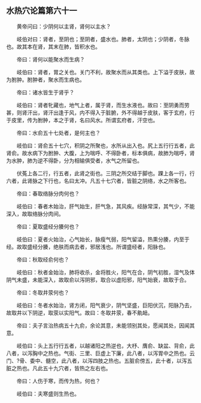 ## 水热穴论篇第六十一


&emsp;&emsp;黄帝问曰：少阴何以主肾，肾何以主水？

&emsp;&emsp;岐伯对曰：肾者，至阴也；至阴者，盛水也。肺者，太阴也；少阴者，冬脉也。故其本在肾，其末在肺，皆积水也。

&emsp;&emsp;帝曰：肾何以能聚水而生病？

&emsp;&emsp;岐伯曰：肾者，胃之关也。关门不利，故聚水而从其类也。上下溢于皮肤，故为胕肿。胕肿者，聚水而生病也。

&emsp;&emsp;帝曰：诸水皆生于肾乎？

&emsp;&emsp;岐伯曰：肾者牝藏也，地气上者，属于肾，而生水液也。故曰：至阴勇而劳甚，则肾汗出，肾汗出逢于风，内不得入于脏腑，外不得越于皮肤，客于玄府，行于皮里，传为胕肿，本之于肾，名曰风水。所谓玄府者，汗空也。

&emsp;&emsp;帝曰：水俞五十七处者，是何主也？

&emsp;&emsp;岐伯曰：肾俞五十七穴，积阴之所聚也，水所从出入也。尻上五行行五者，此肾俞。故水病下为胕肿、大腹，上为喘呼、不得卧者，标本俱病，故肺为喘呼，肾为水肿，肺为逆不得卧，分为相输俱受者，水气之所留也。

&emsp;&emsp;伏菟上各二行，行五者，此肾之街也。三阴之所交结于脚也。踝上各一行，行六者，此肾脉之下行也，名曰太冲。凡五十七穴者，皆脏之阴络，水之所客也。

&emsp;&emsp;帝曰：春取络脉分肉何也？

&emsp;&emsp;岐伯曰：春者木始治，肝气始生，肝气急，其风疾。经脉常深，其气少，不能深入，故取络脉分肉间。

&emsp;&emsp;帝曰：夏取盛经分腠何也？

&emsp;&emsp;岐伯曰：夏者火始治，心气始长，脉瘦气弱，阳气留溢，热熏分腠，内至于经。故取盛经分腠，绝肤而病去者，邪居浅也。所谓盛经者，阳脉也。

&emsp;&emsp;帝曰：秋取经俞何也？

&emsp;&emsp;岐伯曰：秋者金始治，肺将收杀，金将胜火，阳气在合，阴气初胜，湿气及体阴气未盛，未能深入，故取俞以泻阴邪，取合以虚阳邪，阳气始衰，故取于合。

&emsp;&emsp;帝曰：冬取井荥何也？

&emsp;&emsp;岐伯曰：冬者水始治，肾方闭，阳气衰少，阴气坚盛，巨阳伏沉，阳脉乃去，故取井以下阴逆，取荥以实阳气。故曰：冬取井荥，春不鼽衄。

&emsp;&emsp;帝曰：夫子言治热病五十九俞，余论其意，未能领别其处，愿闻其处，因闻其意。

&emsp;&emsp;岐伯曰：头上五行行五者，以越诸阳之热逆也，大杼、膺俞、缺盆、背俞，此八者，以泻胸中之热也。气街、三里、巨虚上下廉，此八者，以泻胃中之热也。云门、?骨、委中、髓空，此八者，以泻四肢之热也。五脏俞傍五，此十者，以泻五脏之热也。凡此五十九穴者，皆热之左右也。

&emsp;&emsp;帝曰：人伤于寒，而传为热，何也？

&emsp;&emsp;岐伯曰：夫寒盛则生热也。

